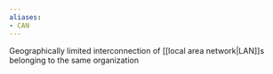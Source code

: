 ```yaml
---
aliases:
- CAN
---
```

Geographically limited interconnection of [[local area network|LAN]]s belonging to the same organization